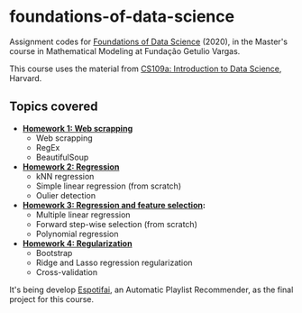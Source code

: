 # foundations-of-data-science

Assignment codes for [Foundations of Data Science](https://emap.fgv.br/disciplina/mestrado/fundamentos-de-ciencia-de-dados) (2020), in the Master's course in Mathematical Modeling at Fundação Getulio Vargas.

This course uses the material from [CS109a: Introduction to Data Science](https://harvard-iacs.github.io/2019-CS109A/), Harvard.

## Topics covered

- **[Homework 1: Web scrapping](https://github.com/lucasresck/foundations-of-data-science/blob/master/cs109a_hw1/)**
  - Web scrapping
  - RegEx
  - BeautifulSoup
- **[Homework 2: Regression](https://github.com/lucasresck/foundations-of-data-science/blob/master/cs109a_hw2/)**
  - kNN regression
  - Simple linear regression (from scratch)
  - Oulier detection
- **[Homework 3: Regression and feature selection](https://github.com/lucasresck/foundations-of-data-science/blob/master/cs109a_hw3/):**
  - Multiple linear regression
  - Forward step-wise selection (from scratch)
  - Polynomial regression
- **[Homework 4: Regularization](https://github.com/lucasresck/foundations-of-data-science/blob/master/cs109a_hw4/)**
  - Bootstrap
  - Ridge and Lasso regression regularization
  - Cross-validation
  
It's being develop [Espotifai](https://github.com/lucasresck/espotifai), an Automatic Playlist Recommender, as the final project for this course.

